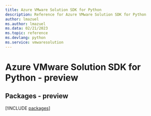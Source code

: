 ```yaml
---
title: Azure VMware Solution SDK for Python
description: Reference for Azure VMware Solution SDK for Python
author: lmazuel
ms.author: lmazuel
ms.data: 02/21/2023
ms.topic: reference
ms.devlang: python
ms.service: vmwaresolution
---
```

# Azure VMware Solution SDK for Python - preview
## Packages - preview
[!INCLUDE [packages](vmware-solution-index.md)]